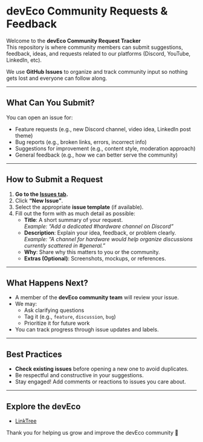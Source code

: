 # devEco Community Requests & Feedback

Welcome to the **devEco Community Request Tracker**  
This repository is where community members can submit suggestions, feedback, ideas, and requests related to our platforms (Discord, YouTube, LinkedIn, etc).  

We use **GitHub Issues** to organize and track community input so nothing gets lost and everyone can follow along.

---

## What Can You Submit?
You can open an issue for:
- Feature requests (e.g., new Discord channel, video idea, LinkedIn post theme)
- Bug reports (e.g., broken links, errors, incorrect info)
- Suggestions for improvement (e.g., content style, moderation approach)
- General feedback (e.g., how we can better serve the community)

---

## How to Submit a Request

1. **Go to the [Issues tab](../../issues).**
2. Click **“New Issue”**.
3. Select the appropriate **issue template** (if available).
4. Fill out the form with as much detail as possible:
   - **Title**: A short summary of your request.  
     _Example: “Add a dedicated #hardware channel on Discord”_
   - **Description**: Explain your idea, feedback, or problem clearly.  
     _Example: “A channel for hardware would help organize discussions currently scattered in #general.”_
   - **Why**: Share why this matters to you or the community.  
   - **Extras (Optional)**: Screenshots, mockups, or references.

---

## What Happens Next?
- A member of the **devEco community team** will review your issue.
- We may:
  - Ask clarifying questions
  - Tag it (e.g., `feature`, `discussion`, `bug`)
  - Prioritize it for future work
- You can track progress through issue updates and labels.

---

## Best Practices
- **Check existing issues** before opening a new one to avoid duplicates.
- Be respectful and constructive in your suggestions.
- Stay engaged! Add comments or reactions to issues you care about.

---

## Explore the devEco
- [LinkTree](https://linktr.ee/thedeveco)  

Thank you for helping us grow and improve the devEco community 💙
